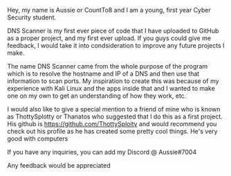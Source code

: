 Hey, my name is Aussie or CountTo8 and I am a young, first year Cyber Security student.

DNS Scanner is my first ever piece of code that I have uploaded to GitHub as a proper project, and my first ever upload. If you guys could give me feedback, I would take it into condsideration to improve any future projects I make.

The name DNS Scanner came from the whole purpose of the program which is to resolve the hostname and IP of a DNS and then use that information to scan ports. My inspiration to create this was because of my experience with Kali Linux and the apps inside that and I wanted to make one on my own to get an understanding of how they work, etc.

I would also like to give a special mention to a friend of mine who is known as ThottySplotty or Thanatos who suggested that I do this as a first project. His github is https://github.com/ThottySploity and would recommend you check out his profile as he has created some pretty cool things. He's very good with computers

If you have any inquiries, you can add my Discord @ Aussie#7004

Any feedback would be appreciated
